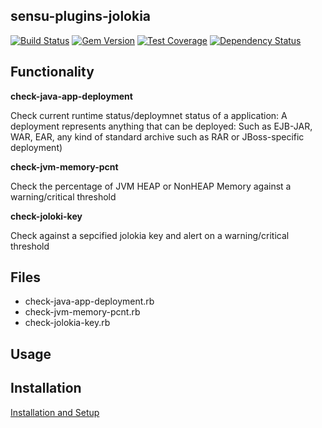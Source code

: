 ## sensu-plugins-jolokia

[![Build Status](https://travis-ci.org/smbambling/sensu-plugins-jolokia.svg?branch=master)](https://travis-ci.org/sensu-plugins/sensu-plugins-jolokia)
[![Gem Version](https://badge.fury.io/rb/sensu-plugins-jolokia.svg)](http://badge.fury.io/rb/sensu-plugins-jolokia)
[![Test Coverage](https://codeclimate.com/github/smbambling/sensu-plugins-jolokia/badges/coverage.svg)](https://codeclimate.com/github/smbambling/sensu-plugins-jolokia)
[![Dependency Status](https://gemnasium.com/smbambling/sensu-plugins-jolokia.svg)](https://gemnasium.com/smbambling/sensu-plugins-jolokia)

## Functionality

**check-java-app-deployment**

Check current runtime status/deploymnet status of a application:
  A deployment represents anything that can be deployed:
  Such as EJB-JAR, WAR, EAR, any kind of standard archive such as RAR or JBoss-specific deployment)

**check-jvm-memory-pcnt**

Check the percentage of JVM HEAP or NonHEAP Memory against a warning/critical threshold

**check-joloki-key**

Check against a sepcified jolokia key and alert on a warning/critical threshold

## Files
 * check-java-app-deployment.rb
 * check-jvm-memory-pcnt.rb
 * check-jolokia-key.rb

## Usage

## Installation

[Installation and Setup](http://sensu-plugins.io/docs/installation_instructions.html)

